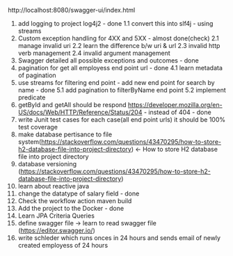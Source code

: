 http://localhost:8080/swagger-ui/index.html
1. add logging to project log4j2 - done
  1.1 convert this into slf4j - using streams
2. Custom exception handling for 4XX and 5XX - almost done(check)
  2.1 manage invalid uri
  2.2 learn the difference b/w uri & url
  2.3 invalid http verb management
  2.4 invalid argument management
3. Swagger detailed all possible exceptions and outcomes - done
4. pagination for get all employess end point url - done
  4.1 learn metadata of pagination
5. use streams for filtering end point - add new end point for search by name - done
  5.1 add pagination to filterByName end point
  5.2 implement predicate
7. getById and getAll should be respond https://developer.mozilla.org/en-US/docs/Web/HTTP/Reference/Status/204 - instead of 404 - done
8. write Junit test cases for each case(all end point urls) it should be 100% test coverage
9. make database pertisance to file system(https://stackoverflow.com/questions/43470295/how-to-store-h2-database-file-into-project-directory) <- How to store H2 database file into project directory
10. database versioning (https://stackoverflow.com/questions/43470295/how-to-store-h2-database-file-into-project-directory)
11. learn about reactive java
12. change the datatype of salary field - done
13. Check the workflow action maven build
14. Add the project to the Docker - done
15. Learn JPA Criteria Queries
16. define swagger file -> learn to read swagger file (https://editor.swagger.io/)
17. write schleder which runs onces in 24 hours and sends email of newly created employess of 24 hours
